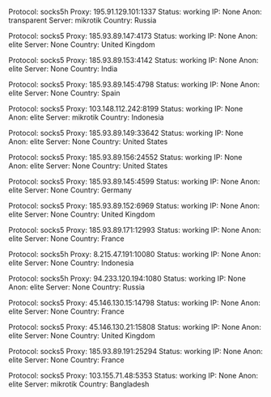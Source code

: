 Protocol: socks5h
Proxy: 195.91.129.101:1337
Status: working
IP: None
Anon: transparent
Server: mikrotik
Country: Russia

Protocol: socks5
Proxy: 185.93.89.147:4173
Status: working
IP: None
Anon: elite
Server: None
Country: United Kingdom

Protocol: socks5
Proxy: 185.93.89.153:4142
Status: working
IP: None
Anon: elite
Server: None
Country: India

Protocol: socks5
Proxy: 185.93.89.145:4798
Status: working
IP: None
Anon: elite
Server: None
Country: Spain

Protocol: socks5
Proxy: 103.148.112.242:8199
Status: working
IP: None
Anon: elite
Server: mikrotik
Country: Indonesia

Protocol: socks5
Proxy: 185.93.89.149:33642
Status: working
IP: None
Anon: elite
Server: None
Country: United States

Protocol: socks5
Proxy: 185.93.89.156:24552
Status: working
IP: None
Anon: elite
Server: None
Country: United States

Protocol: socks5
Proxy: 185.93.89.145:4599
Status: working
IP: None
Anon: elite
Server: None
Country: Germany

Protocol: socks5
Proxy: 185.93.89.152:6969
Status: working
IP: None
Anon: elite
Server: None
Country: United Kingdom

Protocol: socks5
Proxy: 185.93.89.171:12993
Status: working
IP: None
Anon: elite
Server: None
Country: France

Protocol: socks5h
Proxy: 8.215.47.191:10080
Status: working
IP: None
Anon: elite
Server: None
Country: Indonesia

Protocol: socks5h
Proxy: 94.233.120.194:1080
Status: working
IP: None
Anon: elite
Server: None
Country: Russia

Protocol: socks5
Proxy: 45.146.130.15:14798
Status: working
IP: None
Anon: elite
Server: None
Country: France

Protocol: socks5
Proxy: 45.146.130.21:15808
Status: working
IP: None
Anon: elite
Server: None
Country: United Kingdom

Protocol: socks5
Proxy: 185.93.89.191:25294
Status: working
IP: None
Anon: elite
Server: None
Country: France

Protocol: socks5
Proxy: 103.155.71.48:5353
Status: working
IP: None
Anon: elite
Server: mikrotik
Country: Bangladesh


